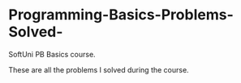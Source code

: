 # Programming-Basics-Problems-Solved-
SoftUni PB Basics course.

These are all the problems I solved during the course.
